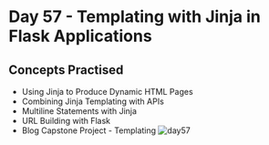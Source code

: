 # Day 57 - Templating with Jinja in Flask Applications
## Concepts Practised
- Using Jinja to Produce Dynamic HTML Pages
- Combining Jinja Templating with APIs
- Multiline Statements with Jinja
- URL Building with Flask
- Blog Capstone Project  - Templating
![day57](https://user-images.githubusercontent.com/117528133/230715069-ccf1a242-904b-4ec8-81f1-338a6073b786.gif)
 